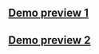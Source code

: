 ## [Demo preview 1](https://drive.google.com/file/d/1KOoQvlFH6JqMiMO6B8dC5tDyV9LBvU1g/view?usp=drive_link)
## [Demo preview 2](https://drive.google.com/file/d/1PyAl1arY3gvmR1P5LVHYpVy7SZcSbzG8/view?usp=drive_link)
